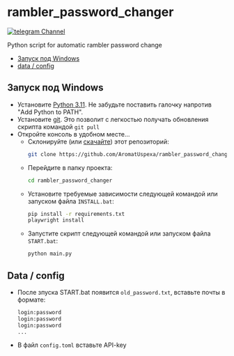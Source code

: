 # rambler_password_changer

[![telegram Channel](https://img.shields.io/badge/telegram-join-%2300A1E4?logo=telegram&logoColor=white&link=https://t.me/ploxo_spal)](https://t.me/ploxo_spal)


Python script for automatic rambler password change


- [Запуск под Windows](#запуск-под-windows)
- [data / config](#Data-/-config)

## Запуск под Windows
- Установите [Python 3.11](https://www.python.org/downloads/windows/). Не забудьте поставить галочку напротив "Add Python to PATH".
- Установите [git](https://git-scm.com/download/win). Это позволит с легкостью получать обновления скрипта командой `git pull`
- Откройте консоль в удобном месте...
  - Склонируйте (или [скачайте](https://github.com/AromatUspexa/rambler_password_changer/archive/refs/heads/main.zip)) этот репозиторий:
    ```bash
    git clone https://github.com/AromatUspexa/rambler_password_changer
    ```
  - Перейдите в папку проекта:
    ```bash
    cd rambler_password_changer
    ```
  - Установите требуемые зависимости следующей командой или запуском файла `INSTALL.bat`:
    ```bash
    pip install -r requirements.txt
    playwright install
    ```
  - Запустите скрипт следующей командой или запуском файла `START.bat`:
    ```bash
    python main.py
    ```

## Data / config

- После зпуска START.bat появится `old_password.txt`, вставьте почты в формате:
    ```bash
    login:password
    login:password
    login:password
    ...
    ```
- В файл `config.toml` вставьте API-key
